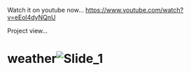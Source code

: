 Watch it on youtube now...
https://www.youtube.com/watch?v=eEol4dyNQnU

Project view...

# weather![Slide_1](https://user-images.githubusercontent.com/68517660/177348931-9d15bac7-14bb-4cdb-838a-26455f18d3fc.jpg)
